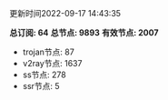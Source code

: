 更新时间2022-09-17 14:43:35

**总订阅: 64**
**总节点: 9893**
**有效节点: 2007**
- trojan节点: 87
- v2ray节点: 1637
- ss节点: 278
- ssr节点: 5
